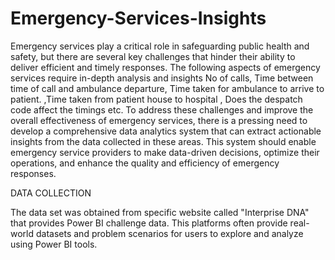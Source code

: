 # Emergency-Services-Insights


Emergency services play a critical role in safeguarding public health and safety, but there are several key challenges that hinder their ability to deliver efficient and timely responses. The following aspects of emergency services require in-depth analysis and insights
No of calls, Time between time of call and ambulance departure, Time taken for ambulance to arrive to patient. ,Time taken from patient house to hospital , Does the despatch code affect the timings etc.
To address these challenges and improve the overall effectiveness of emergency services, there is a pressing need to develop a comprehensive data analytics system that can extract actionable insights from the data collected in these areas. This system should enable emergency service providers to make data-driven decisions, optimize their operations, and enhance the quality and efficiency of emergency responses.

DATA COLLECTION


The data set was obtained from specific website called "Interprise DNA" that provides Power BI challenge data. This platforms often provide real-world datasets and problem scenarios for users to explore and analyze  using Power BI tools.
